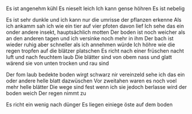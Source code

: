 Es ist angenehm kühl 
Es nieselt leich
Ich kann gense höhren
Es ist nebelig

Es ist sehr dunkle und ich kann nur die umrisse der pflanzen erkenne 
Als ich ankamm sah ich wie ein tier auf vier pfoten davon lief
Ich sehe das ein onder andere insekt, hauptsächlich motten
Der boden ist noch weicher als an den anderen tagen und ich versinke noch mehr in ihm
Der bach ist wieder ruhig aber schneller als ich annehmen würde
Ich höhre wie die regen tropfen auf die blätzer platschen
Es richt nach einer früschen nacht luft und nach feuchtem laub
Die blätter sind von obem nass und glatt wärend sie von unten trocken und rau sind

Der fom laub bedekte boden wirgt schwarz nir vereinzeld sehe ich das ein oder andere helle blatt dazwüschen
Vor zweitahen waren es noch voel mehr helle blätter
Die wege sind fest wenn ich sie jedoch berlasse wird der boden weich
Der regen nimmt zu

Es richt ein wenig nach dünger
Es liegen einiege öste auf dem boden